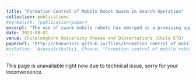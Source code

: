 ```yaml
---
title: "Formation Control of Mobile Robot Swarm in Search Operation"
collection: publications
#permalink: /publication/paper4
excerpt: "The use of swarm mobile robots has emerged as a promising approach to enhance search efficiency in various applications. This thesis focuses on proposing an effective design and fabrication methodology for a swarm mobile robot system based on the Robot Operating System (ROS) framework. Additionally, a novel network architecture is presented to improve communication efficiency among the robots. The primary objective of this research is to investigate the formation control of swarm mobile robots and their superior ability in search operations. Through extensive experiments and quantitative analysis, the performance of the proposed formation control strategy is evaluated in terms of survey duration, vision coverage, and target object search time. The results indicate significant improvements in terms of their survey and search time when employing the proposed formation control algorithm. This thesis provides valuable insights into the strengths and limitations of swarm robot formation control, offering a foundation for optimizing search operations.<br/><br/> <img src='/images/research_images/thesis3.gif'> <img src='/images/research_images/formation1.jpg' width='350'> <br/><br/> <strong>Link to the thesis can be found below.....</strong>"
date: 2023-08-01
venue: Chulalongkorn University Theses and Dissertations (Chula ETD)
paperurl: 'http://chanun3571.github.io/files/Formation_control_of_mobile_robot.pdf'
#citation: 'Asavasirikulkij, Chanun, "Formation control of mobile robot swarm in search operation" (2022). Chulalongkorn University Theses and Dissertations (Chula ETD). 5824.https://digital.car.chula.ac.th/chulaetd/5824'
---
```

This page is unavailable right now due to technical issue, sorry for your inconvenience.
